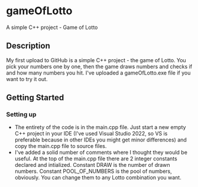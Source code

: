 # gameOfLotto
A simple C++ project - Game of Lotto
## Description
My first upload to GitHub is a simple C++ project - the game of Lotto. You pick your numbers one by one, then the game draws numbers and checks if and how many numbers you hit. I've uploaded a gameOfLotto.exe file if you want to try it out.
## Getting Started
### Setting up
* The entirety of the code is in the main.cpp file. Just start a new empty C++ project in your IDE (I've used Visual Studio 2022, so VS is preferable because in other IDEs you might get minor differences) and copy the main.cpp file to source files.
* I've added a solid number of comments where I thought they would be useful. At the top of the main.cpp file there are 2 integer constants declared and intialized. Constant DRAW is the number of drawn numbers. Constant POOL_OF_NUMBERS is the pool of numbers, obviously. You can change them to any Lotto combination you want.
